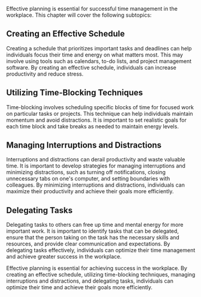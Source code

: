 
Effective planning is essential for successful time management in the workplace. This chapter will cover the following subtopics:

Creating an Effective Schedule
------------------------------

Creating a schedule that prioritizes important tasks and deadlines can help individuals focus their time and energy on what matters most. This may involve using tools such as calendars, to-do lists, and project management software. By creating an effective schedule, individuals can increase productivity and reduce stress.

Utilizing Time-Blocking Techniques
----------------------------------

Time-blocking involves scheduling specific blocks of time for focused work on particular tasks or projects. This technique can help individuals maintain momentum and avoid distractions. It is important to set realistic goals for each time block and take breaks as needed to maintain energy levels.

Managing Interruptions and Distractions
---------------------------------------

Interruptions and distractions can derail productivity and waste valuable time. It is important to develop strategies for managing interruptions and minimizing distractions, such as turning off notifications, closing unnecessary tabs on one's computer, and setting boundaries with colleagues. By minimizing interruptions and distractions, individuals can maximize their productivity and achieve their goals more efficiently.

Delegating Tasks
----------------

Delegating tasks to others can free up time and mental energy for more important work. It is important to identify tasks that can be delegated, ensure that the person taking on the task has the necessary skills and resources, and provide clear communication and expectations. By delegating tasks effectively, individuals can optimize their time management and achieve greater success in the workplace.

Effective planning is essential for achieving success in the workplace. By creating an effective schedule, utilizing time-blocking techniques, managing interruptions and distractions, and delegating tasks, individuals can optimize their time and achieve their goals more efficiently.

